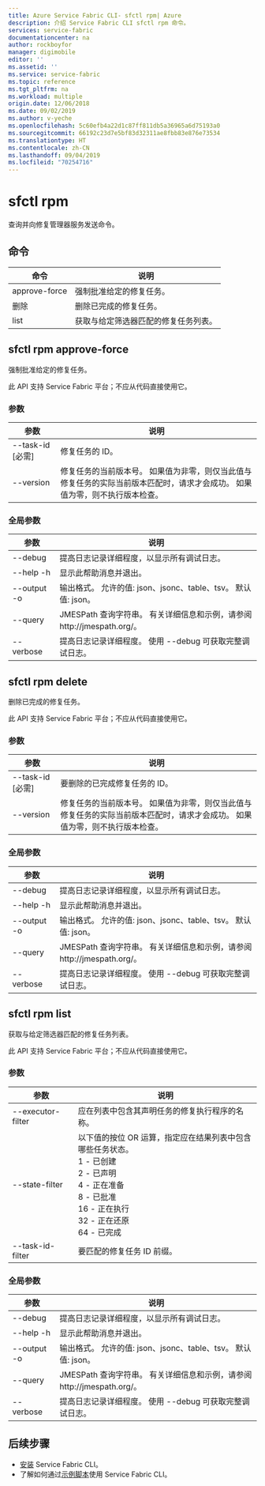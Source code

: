 ```yaml
---
title: Azure Service Fabric CLI- sfctl rpm| Azure
description: 介绍 Service Fabric CLI sfctl rpm 命令。
services: service-fabric
documentationcenter: na
author: rockboyfor
manager: digimobile
editor: ''
ms.assetid: ''
ms.service: service-fabric
ms.topic: reference
ms.tgt_pltfrm: na
ms.workload: multiple
origin.date: 12/06/2018
ms.date: 09/02/2019
ms.author: v-yeche
ms.openlocfilehash: 5c60efb4a22d1c87ff811db5a36965a6d75193a0
ms.sourcegitcommit: 66192c23d7e5bf83d32311ae8fbb83e876e73534
ms.translationtype: HT
ms.contentlocale: zh-CN
ms.lasthandoff: 09/04/2019
ms.locfileid: "70254716"
---
```

# <a name="sfctl-rpm"></a>sfctl rpm
查询并向修复管理器服务发送命令。

## <a name="commands"></a>命令

|命令|说明|
| --- | --- |
| approve-force | 强制批准给定的修复任务。 |
| 删除 | 删除已完成的修复任务。 |
| list | 获取与给定筛选器匹配的修复任务列表。 |

## <a name="sfctl-rpm-approve-force"></a>sfctl rpm approve-force
强制批准给定的修复任务。

此 API 支持 Service Fabric 平台；不应从代码直接使用它。

### <a name="arguments"></a>参数

|参数|说明|
| --- | --- |
| --task-id [必需] | 修复任务的 ID。 |
| --version | 修复任务的当前版本号。 如果值为非零，则仅当此值与修复任务的实际当前版本匹配时，请求才会成功。 如果值为零，则不执行版本检查。 |

### <a name="global-arguments"></a>全局参数

|参数|说明|
| --- | --- |
| --debug | 提高日志记录详细程度，以显示所有调试日志。 |
| --help -h | 显示此帮助消息并退出。 |
| --output -o | 输出格式。  允许的值\: json、jsonc、table、tsv。  默认值\: json。 |
| --query | JMESPath 查询字符串。 有关详细信息和示例，请参阅 http\://jmespath.org/。 |
| --verbose | 提高日志记录详细程度。 使用 --debug 可获取完整调试日志。 |

## <a name="sfctl-rpm-delete"></a>sfctl rpm delete
删除已完成的修复任务。

此 API 支持 Service Fabric 平台；不应从代码直接使用它。

### <a name="arguments"></a>参数

|参数|说明|
| --- | --- |
| --task-id [必需] | 要删除的已完成修复任务的 ID。 |
| --version | 修复任务的当前版本号。 如果值为非零，则仅当此值与修复任务的实际当前版本匹配时，请求才会成功。 如果值为零，则不执行版本检查。 |

### <a name="global-arguments"></a>全局参数

|参数|说明|
| --- | --- |
| --debug | 提高日志记录详细程度，以显示所有调试日志。 |
| --help -h | 显示此帮助消息并退出。 |
| --output -o | 输出格式。  允许的值\: json、jsonc、table、tsv。  默认值\: json。 |
| --query | JMESPath 查询字符串。 有关详细信息和示例，请参阅 http\://jmespath.org/。 |
| --verbose | 提高日志记录详细程度。 使用 --debug 可获取完整调试日志。 |

## <a name="sfctl-rpm-list"></a>sfctl rpm list
获取与给定筛选器匹配的修复任务列表。

此 API 支持 Service Fabric 平台；不应从代码直接使用它。

### <a name="arguments"></a>参数

|参数|说明|
| --- | --- |
| --executor-filter | 应在列表中包含其声明任务的修复执行程序的名称。 |
| --state-filter | 以下值的按位 OR 运算，指定应在结果列表中包含哪些任务状态。 <br /> 1 - 已创建 <br />2 - 已声明  <br />4 - 正在准备  <br />8 - 已批准  <br />16 - 正在执行  <br />32 - 正在还原  <br />64 - 已完成 |
| --task-id-filter | 要匹配的修复任务 ID 前缀。 |

### <a name="global-arguments"></a>全局参数

|参数|说明|
| --- | --- |
| --debug | 提高日志记录详细程度，以显示所有调试日志。 |
| --help -h | 显示此帮助消息并退出。 |
| --output -o | 输出格式。  允许的值\: json、jsonc、table、tsv。  默认值\: json。 |
| --query | JMESPath 查询字符串。 有关详细信息和示例，请参阅 http\://jmespath.org/。 |
| --verbose | 提高日志记录详细程度。 使用 --debug 可获取完整调试日志。 |

## <a name="next-steps"></a>后续步骤
- [安装](service-fabric-cli.md) Service Fabric CLI。
- 了解如何通过[示例脚本](/service-fabric/scripts/sfctl-upgrade-application)使用 Service Fabric CLI。

<!--Update_Description: update meta properties -->